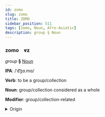 ```yaml
---
id: zomo
slug: zomo
title: ZOMO
sidebar_position: 511
tags: [zomo, Noun, Afro-Asiatic]
description: group § Noun
---
```


### zomo&emsp;<span kind="abugida">ⱴƶ</span>

*group* **§** [Noun](../../tags/Noun)

**IPA**: /ˈd͡ʒɑ.mɑ/

**Verb**: to be a group/collection

**Noun**: group/collection considered as a whole

**Modifier**: group/collection-related

<details>
    <summary>Origin</summary>
    Arabic جَمَاعَة⁩ jamāʕa /d͡ʒa.maː.ʕa/<br/>
    <em>Afro-Asiatic Language Family</em>
</details>